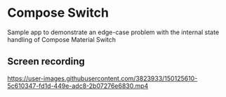 Compose Switch
==========
Sample app to demonstrate an edge-case problem with the internal state handling of Compose Material Switch

Screen recording
-----------
https://user-images.githubusercontent.com/3823933/150125610-5c610347-fd1d-449e-adc8-2b07276e6830.mp4
